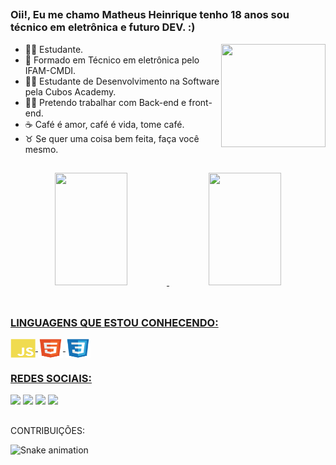 ##  
### Oii!, Eu me chamo Matheus Heinrique tenho 18 anos sou técnico em eletrônica e futuro DEV. :)

- 👨‍🎓  Estudante.  <img align="right" width="167" height="165" src="https://user-images.githubusercontent.com/74678483/155821617-e65f9a0c-01a1-4866-abf5-8e1795591e5b.gif">
- 👷  Formado em Técnico em eletrônica pelo IFAM-CMDI.
- 👨‍💻 Estudante de Desenvolvimento na Software pela Cubos Academy.
- 👨‍💻 Pretendo trabalhar com Back-end e front-end.
- ☕ Café é amor, café é vida, tome café.
- ♉ Se quer uma coisa bem feita, faça você mesmo.

##

<div align="center">
  <a href="https://github.com/K4binho">
  <img width="48%", img height="180em" src="https://github-readme-stats.vercel.app/api?username=K4binho&show_icons=true&theme=dracula&include_all_commits=true&count_private=true"/>
  <img width="48%", img height="180em" src="https://github-readme-stats.vercel.app/api/top-langs/?username=K4binho&layout=compact&langs_count=7&theme=dracula"/>  
</div>
<div style="display: inline_block"><br>
  
##  

  <div>
    
###        LINGUAGENS QUE ESTOU CONHECENDO:
    
  </div>
  <img align="center" alt="Js" height="30" width="40" src="https://raw.githubusercontent.com/devicons/devicon/master/icons/javascript/javascript-plain.svg">
  <img align="center" alt="HTML" height="30" width="40" src="https://raw.githubusercontent.com/devicons/devicon/master/icons/html5/html5-original.svg">
  <img align="center" alt="CSS" height="30" width="40" src="https://raw.githubusercontent.com/devicons/devicon/master/icons/css3/css3-original.svg">
</div>
  
###
###        REDES SOCIAIS:
  <div>
      <a href = "mailto:heinriquem158@gmail.com"><img src="https://img.shields.io/badge/-Gmail-%23333?style=for-the-badge&logo=gmail&logoColor=white" target="_blank"></a>
      <a href="https://www.linkedin.com/in/matheus-heinrique-888312182/" target="_blank"><img src="https://img.shields.io/badge/-LinkedIn-%230077B5?style=for-the-badge&logo=linkedin&logoColor=white" target="_blank"></a> 
      <a href="https://www.youtube.com/channel/UCr6xsD3VrYNbmq0KLLCXNLg" target="_blank"><img src="https://img.shields.io/badge/YouTube-FF0000?style=for-the-badge&logo=youtube&logoColor=white" target="_blank"></a>
  <a href="https://www.instagram.com/m_heinrique/" target="_blank"><img src="https://img.shields.io/badge/-Instagram-%23E4405F?style=for-the-badge&logo=instagram&logoColor=white" target="_blank"></a>


  
##  
  <div>
      <div>
CONTRIBUIÇÕES:
        
  ![Snake animation](https://github.com/K4binho/K4binho/blob/output/github-contribution-grid-snake.svg)

